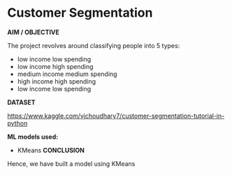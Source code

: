 # Customer Segmentation

**AIM / OBJECTIVE**

The project revolves around classifying people into 5 types:
- low income low spending
- low income high spending
- medium income medium spending
- high income high spending
- low income low spending

**DATASET**

https://www.kaggle.com/vjchoudhary7/customer-segmentation-tutorial-in-python

**ML models used:**

- KMeans
**CONCLUSION**

Hence, we have built a model using KMeans